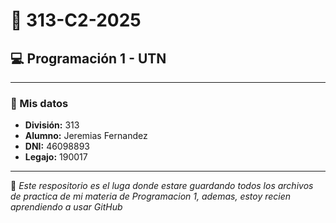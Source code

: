 # 📘 313-C2-2025
## 💻 Programación 1 - UTN

---

### 📝 Mis datos
- **División:** 313  
- **Alumno:** Jeremias Fernandez  
- **DNI:** 46098893  
- **Legajo:** 190017  

---

📂 *Este respositorio es el luga donde estare guardando todos los archivos de practica de mi materia de Programacion 1, ademas, estoy recien aprendiendo a usar GitHub*
